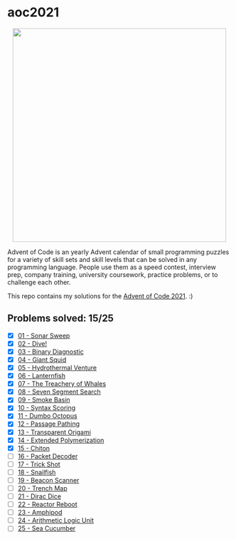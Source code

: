 # aoc2021
<p align="center">
<img src=https://miro.medium.com/max/1200/1*-0_jKWcHzuQCPCmaXbi_qQ.jpeg style="width: 50vw">
<p>
Advent of Code is an yearly Advent calendar of small programming puzzles for a variety of skill sets and skill levels that can be solved in any programming language. People use them as a speed contest, interview prep, company training, university coursework, practice problems, or to challenge each other.

This repo contains my solutions for the [Advent of Code 2021](https://adventofcode.com/2021). :)

## Problems solved: 15/25

- [x] [01 - Sonar Sweep](https://adventofcode.com/2021/day/1)
- [x] [02 - Dive!](https://adventofcode.com/2021/day/2)
- [x] [03 - Binary Diagnostic](https://adventofcode.com/2021/day/3)
- [x] [04 - Giant Squid](https://adventofcode.com/2021/day/4)
- [x] [05 - Hydrothermal Venture](https://adventofcode.com/2021/day/5)
- [x] [06 - Lanternfish](https://adventofcode.com/2021/day/6)
- [x] [07 - The Treachery of Whales](https://adventofcode.com/2021/day/7)
- [x] [08 - Seven Segment Search](https://adventofcode.com/2021/day/8)
- [x] [09 - Smoke Basin](https://adventofcode.com/2021/day/9)
- [x] [10 - Syntax Scoring](https://adventofcode.com/2021/day/10)
- [x] [11 - Dumbo Octopus](https://adventofcode.com/2021/day/11)
- [x] [12 - Passage Pathing](https://adventofcode.com/2021/day/12)
- [x] [13 - Transparent Origami](https://adventofcode.com/2021/day/13)
- [x] [14 - Extended Polymerization](https://adventofcode.com/2021/day/14)
- [x] [15 - Chiton](https://adventofcode.com/2021/day/15)
- [ ] [16 - Packet Decoder](https://adventofcode.com/2021/day/16)
- [ ] [17 - Trick Shot](https://adventofcode.com/2021/day/17)
- [ ] [18 - Snailfish](https://adventofcode.com/2021/day/18)
- [ ] [19 - Beacon Scanner](https://adventofcode.com/2021/day/19)
- [ ] [20 - Trench Map](https://adventofcode.com/2021/day/20)
- [ ] [21 - Dirac Dice](https://adventofcode.com/2021/day/21)
- [ ] [22 - Reactor Reboot](https://adventofcode.com/2021/day/22)
- [ ] [23 - Amphipod](https://adventofcode.com/2021/day/23)
- [ ] [24 - Arithmetic Logic Unit](https://adventofcode.com/2021/day/24)
- [ ] [25 - Sea Cucumber](https://adventofcode.com/2021/day/25)
